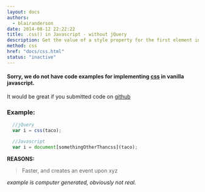 ```yaml
---
layout: docs
authors:
  - blairanderson
date: 2014-08-12 22:22:22
title: .css() in Javascript - without jQuery
description: Get the value of a style property for the first element in the set of matched elements or set one or more CSS properties for every matched element.
method: css
href: "docs/css.html"
status: "inactive"
---
```


#### Sorry, we do not have code examples for implementing [css](http://api.jquery.com/css/) in vanilla javascript.

It would be great if you submitted code on [github](https://github.com/blairanderson/without-jquery/blob/master/docs/css.md)

### Example:

```javascript
  //jQuery
  var i = css(taco);

  //Javascript
  var i = document[somethingOtherThancss](taco);

```

**REASONS:**
> Faster, and creates an event upon xyz

*example is computer generated, obviously not real.*
